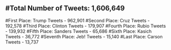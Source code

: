 #Total Number of Tweets: 1,606,649 
---
#First Place: Trump Tweets - 962,901
#Second Place: Cruz Tweets - 192,578
#Third Place: Clinton Tweets - 179,907
#Fourth Place: Rubio Tweets - 139,932
#Fifth Place: Sanders Tweets - 65,686
#Sixth Place: Kasich Tweets - 36,772
#Seventh Place: Jeb! Tweets - 15,140
#Last Place: Carson Tweets - 13,737
